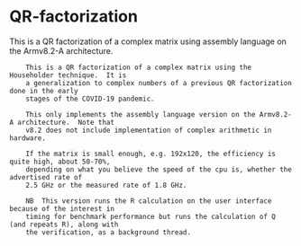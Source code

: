 # QR-factorization
This is a QR factorization of a complex matrix using assembly language on the Armv8.2-A architecture.

        This is a QR factorization of a complex matrix using the Householder technique.  It is
        a generalization to complex numbers of a previous QR factorization done in the early
        stages of the COVID-19 pandemic.

        This only implements the assembly language version on the Armv8.2-A architecture.  Note that
        v8.2 does not include implementation of complex arithmetic in hardware.

        If the matrix is small enough, e.g. 192x120, the efficiency is quite high, about 50-70%,
        depending on what you believe the speed of the cpu is, whether the advertised rate of
        2.5 GHz or the measured rate of 1.8 GHz.

        NB  This version runs the R calculation on the user interface because of the interest in
        timing for benchmark performance but runs the calculation of Q (and repeats R), along with
        the verification, as a background thread.

